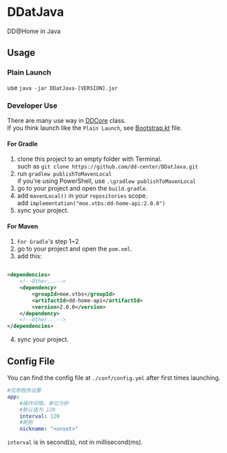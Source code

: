 # DDatJava

DD@Home in Java

## Usage

### Plain Launch

use `java -jar DDatJava-[VERSION].jar`

### Developer Use

There are many use way in [DDCore](src/main/kotlin/moe/vtbs/DDCore.kt) class.  
If you think launch like the `Plain Launch`, see [Bootstrap.kt](src/main/kotlin/moe/vtbs/Bootstrap.kt) file.

#### For Gradle

1. clone this project to an empty folder with Terminal.  
   such as `git clone https://github.com/dd-center/DDatJava.git`
2. run `gradlew publishToMavenLocal`  
   if you're using PowerShell, use `.\gradlew publishToMavenLocal`
3. go to your project and open the `build.gradle`.
4. add `mavenLocal()` in your `repositories` scope.  
   add `implementation("moe.vtbs:dd-home-api:2.0.0")`
5. sync your project.

#### For Maven

1. `For Gradle`'s step 1~2
2. go to your project and open the `pom.xml`.
3. add this:

```xml

<dependencies>
    <!--Other...-->
    <dependency>
        <groupId>moe.vtbs</groupId>
        <artifactId>dd-home-api</artifactId>
        <version>2.0.0</version>
    </dependency>
    <!--Other...-->
</dependencies>
```

4. sync your project.

## Config File

You can find the config file at `./conf/config.yml` after first times launching.

```yaml
#应用程序设置
app:
    #操作间隔，单位为秒
    #默认值为 120
    interval: 120
    #昵称
    nickname: "<unset>"
```

`interval` is in second(s), not in millisecond(ms).
